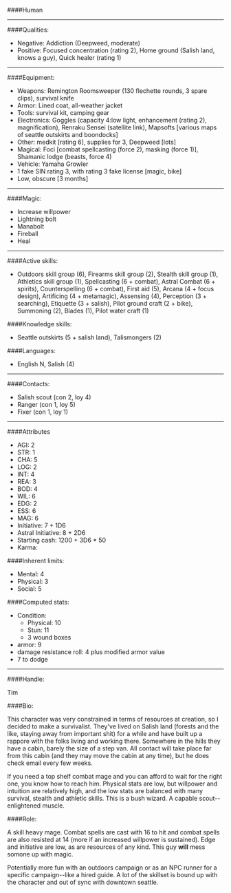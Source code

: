 ####Human
____
####Qualities:

- Negative: Addiction (Deepweed, moderate)
- Positive: Focused concentration (rating 2), Home ground (Salish land, knows a guy), Quick healer (rating 1)

____
####Equipment:

- Weapons: Remington Roomsweeper (130 flechette rounds, 3 spare clips), survival knife
- Armor: Lined coat, all-weather jacket
- Tools: survival kit, camping gear
- Electronics: Goggles (capacity 4:low light, enhancement (rating 2), magnification), Renraku Sensei (satellite link), Mapsofts [various maps of seattle outskirts and boondocks]
- Other: medkit [rating 6], supplies for 3, Deepweed [lots]
- Magical: Foci [combat spellcasting (force 2), masking (force 1)], Shamanic lodge (beasts, force 4) 
- Vehicle: Yamaha Growler
- 1 fake SIN rating 3, with rating 3 fake license [magic, bike]
- Low, obscure [3 months]

____
####Magic:

- Increase willpower
- Lightning bolt
- Manabolt
- Fireball
- Heal

____
####Active skills:

- Outdoors skill group (6), Firearms skill group (2), Stealth skill group (1), Athletics skill group (1), Spellcasting (6 + combat), Astral Combat (6 + spirits), Counterspelling (6 + combat), First aid (5), Arcana (4 + focus design), Artificing (4 + metamagic), Assensing (4), Perception (3 + searching), Etiquette (3 + salish), Pilot ground craft (2 + bike), Summoning (2), Blades (1), Pilot water craft (1)

####Knowledge skills:

- Seattle outskirts (5 + salish land), Talismongers (2)

####Languages:

- English N, Salish (4)

____
####Contacts:

- Salish scout (con 2, loy 4)
- Ranger (con 1, loy 5)
- Fixer (con 1, loy 1)

____
####Attributes

- AGI: 2
- STR: 1
- CHA: 5
- LOG: 2
- INT: 4
- REA: 3
- BOD: 4
- WIL: 6
- EDG: 2
- ESS: 6
- MAG: 6
- Initiative: 7 + 1D6
- Astral Initiative: 8 + 2D6
- Starting cash: 1200 + 3D6 * 50
- Karma: 

####Inherent limits:

- Mental: 4
- Physical: 3
- Social: 5

####Computed stats:

- Condition:
	- Physical: 10
	- Stun: 11
	- 3 wound boxes
- armor: 9
- damage resistance roll: 4 plus modified armor value
- 7 to dodge

____
####Handle:

Tim

####Bio:

This character was very constrained in terms of resources at creation, so I decided to make a survivalist. They've lived on Salish land (forests and the like, staying away from important shit) for a while and have built up a rappore with the folks living and working there. Somewhere in the hills they have a cabin, barely the size of a step van. All contact will take place far from this cabin (and they may move the cabin at any time), but he does check email every few weeks.

If you need a top shelf combat mage and you can afford to wait for the right one, you know how to reach him. Physical stats are low, but willpower and intuition are relatively high, and the low stats are balanced with many survival, stealth and athletic skills. This is a bush wizard. A capable scout--enlightened muscle.

####Role:

A skill heavy mage. Combat spells are cast with 16 to hit and combat spells are also resisted at 14 (more if an increased willpower is sustained). Edge and initiative are low, as are resources of any kind. This guy **will** mess somone up with magic. 

Potentially more fun with an outdoors campaign or as an NPC runner for a specific campaign--like a hired guide. A lot of the skillset is bound up with the character and out of sync with downtown seattle. 

